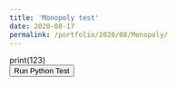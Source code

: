 ```yaml
--- 
title: 'Monopoly test' 
date: 2020-08-17 
permalink: /portfolio/2020/08/Monopoly/ 
---
```

<head>
<script src="/brython.js"></script>
</head>

<body onload="brython()">

<div id="editor">
    print(123)
</div>
<button id="btn">Run Python Test</button>


<script type="text/javascript" src="https://cdn.rawgit.com/brython-dev/brython/stable/www/src/brython.js"></script>
<script type="text/javascript" src="https://cdn.rawgit.com/brython-dev/brython/stable/www/src/brython_stdlib.js"></script>
<script type="text/python">
    from browser import doc, window
    from browser import html

    def exec_python():
        exec(doc['editor'].value)

    doc['btn'].bind('click', exec_python)
</script>
</body>
